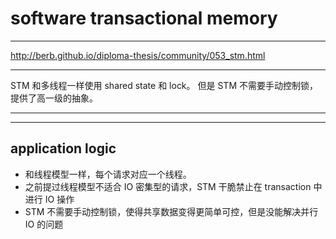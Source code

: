 # software transactional memory

---

http://berb.github.io/diploma-thesis/community/053_stm.html

---

STM 和多线程一样使用 shared state 和 lock。
但是 STM 不需要手动控制锁，提供了高一级的抽象。

---


---

## application logic

+ 和线程模型一样，每个请求对应一个线程。
+ 之前提过线程模型不适合 IO 密集型的请求，STM 干脆禁止在 transaction 中进行 IO 操作
+ STM 不需要手动控制锁，使得共享数据变得更简单可控，但是没能解决并行 IO 的问题
